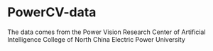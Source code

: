 # PowerCV-data
The data comes from the Power Vision Research Center of Artificial Intelligence College of North China Electric Power University
